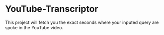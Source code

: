 # YouTube-Transcriptor
This project will fetch you the exact seconds where your inputed query are spoke in the YouTube video.
